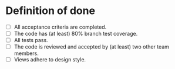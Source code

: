 # Definition of done
- [ ] All acceptance criteria are completed.
- [ ] The code has (at least) 80% branch test coverage.
- [ ] All tests pass.
- [ ] The code is reviewed and accepted by (at least) two other team members.
- [ ] Views adhere to design style.